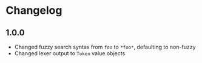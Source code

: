 Changelog
=========

1.0.0
-----

* Changed fuzzy search syntax from `foo` to `*foo*`, defaulting to non-fuzzy
* Changed lexer output to `Token` value objects

